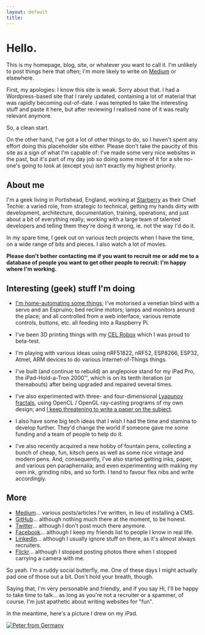 ```yaml
---
layout: default
title:
---
```


# Hello.

This is my homepage, blog, site, or whatever you want to call it.
I'm unlikely to post things here that often; I'm more likely to write on
[Medium](https://medium.com/@gid/latest) or elsewhere.

First, my apologies: I know this site is weak. Sorry about that. I had a
Wordpress-based site that I rarely updated, containing a lot of material
that was rapidly becoming out-of-date.  I was tempted to take the
interesting stuff and paste it here, but after reviewing I realised none
of it was really relevant anymore.

So, a clean start.

On the other hand, I've got a lot of other things to do, so I haven't
spent any effort doing this placeholder site either.  Please don't take
the paucity of this site as a sign of what I'm capable of: I've made some
very nice websites in the past, but it's part of my day job so doing some
more of it for a site no-one's going to look at (except you) isn't exactly
my highest priority.

## About me

I'm a geek living in Portishead, England, working at
[Starberry](https://starberry.tv/) as their Chief Techie: a varied role,
from strategic to technical, getting my hands dirty with development,
architecture, documentation, training, operations, and just about a bit of
everything really; working with a large team of talented developers and
telling them they're doing it wrong, ie. not the way I'd do it.

In my spare time, I geek out on various tech projects when I have the
time, on a wide range of bits and pieces.  I also watch a lot of movies.

**Please don't bother contacting me if you want to recruit me or add me to
a database of people you want to get other people to recruit: I'm happy
where I'm working.**

## Interesting (geek) stuff I'm doing

* [I'm home-automating some things](https://medium.com/@gid/my-various-iot-hacks-275e6b4ce4dd); I've
  motorised a venetian blind with a servo and an Espruino; bed recline
  motors; lamps and monitors around the place; and all controlled from a
  web interface, various remote controls, buttons, etc.  all feeding into
  a Raspberry Pi.

* I've been 3D printing things with my [CEL Robox](http://www.cel-robox.com) which I was proud to beta-test.

* I'm playing with various ideas using nRF51822, nRF52, ESP8266, ESP32,
  Atmel, ARM devices to do various Internet-of-Things things.

* I've built (and continue to rebuild) an anglepoise stand for my iPad
  Pro, the iPad-Hold-a-Tron 2000™, which is on its tenth iteration (or
  thereabouts) after being upgraded and repaired several times.

* I've also experimented with three- and four-dimensional [Lyapunov fractals](https://www.flickr.com/photos/_gid/albums/72157627179038189),
  using OpenCL / OpenGL ray-casting programs of my own design; and [I keep threatening to write a paper on the subject](https://medium.com/@gid/exploring-lyapunov-space-b810a8bed153).

* I also have some big tech ideas that I wish I had the time and stamina
  to develop further. They'd change the world if someone gave me some
  funding and a team of people to help do it.

* I've also recently acquired a new hobby of fountain pens, collecting a
  bunch of cheap, fun, kitsch pens as well as some nice vintage and modern
  pens. And, consequently, I've also started getting inks, paper, and
  various pen paraphernalia; and even experimenting with making my own
  ink, grinding nibs, and so forth.  I tend to favour flex nibs and write
  accordingly.

## More

* [Medium](https://medium.com/@gid/latest)... various posts/articles I've written, in lieu of installing a CMS.
* [GitHub](https://github.com/tomgidden)... although nothing much there at the moment, to be honest.
* [Twitter](https://twitter.com/tomgidden)... although I don't post much there anymore.
* [Facebook](https://facebook.com/tom.gidden)... although I keep my friends list to people I know in real life.
* [LinkedIn](https://uk.linkedin.com/in/tomgidden)... although I usually ignore stuff on there, as it's almost always recruiters.
* [Flickr](http://flickr.com/_gid)... although I stopped posting photos there when I stopped carrying a camera with me.

So yeah. I'm a ruddy social butterfly, me.  One of these days I might actually pad one of those out a bit. Don't hold your breath, though.

Saying that, I'm very personable and friendly, and if you say Hi, I'll be happy to take time to talk... as long as you're not a
recruiter or a spammer, of course.  I'm just apathetic about writing websites for "fun".

In the meantime, here's a picture I drew on my iPad.

[![Peter from Germany](https://pbs.twimg.com/media/CVjFZtiWcAAf8ho.jpg)](https://medium.com/@gid/miscellaneous-drawings-6d986dee024f)
